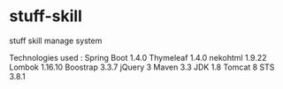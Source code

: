 # stuff-skill
stuff skill manage system

Technologies used :
Spring Boot 1.4.0
Thymeleaf 1.4.0
nekohtml 1.9.22
Lombok 1.16.10
Boostrap 3.3.7
jQuery 3
Maven 3.3
JDK 1.8
Tomcat 8
STS 3.8.1
